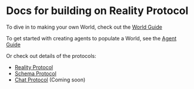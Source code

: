 # Docs for building on Reality Protocol

To dive in to making your own World, check out the [World Guide](WorldGuide.md)

To get started with creating agents to populate a World, see the [Agent Guide](AgentGuide.md)

Or check out details of the protocols:
- [Reality Protocol](./Reality.md)
- [Schema Protocol](./Schema.md)
- [Chat Protocol](./Chat.md) (Coming soon)
